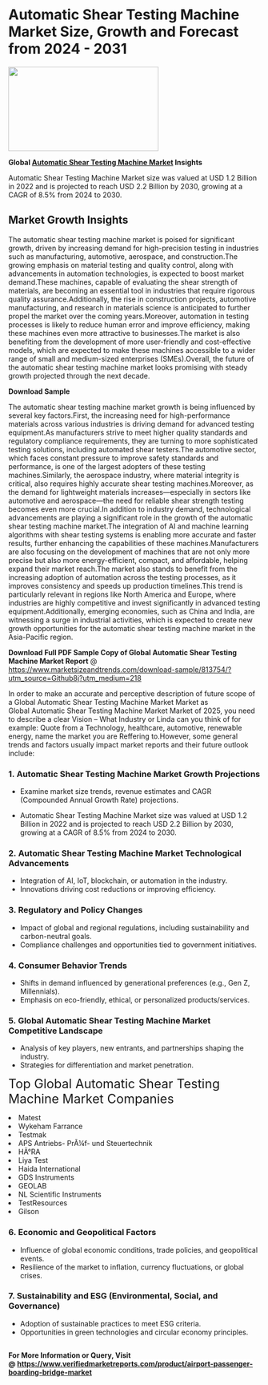 <H1>Automatic Shear Testing Machine Market Size, Growth and Forecast from 2024 - 2031</H1><img class="aligncenter size-medium wp-image-584254" src="https://thirdeyenews.in/wp-content/uploads/2024/09/Global-Market-Research-300x168.jpeg" alt="" width="300" height="168" /><p><strong>Global&nbsp;<a href="https://www.marketsizeandtrends.com/download-sample/813754/?utm_source=Github8j?utm_medium=218">Automatic Shear Testing Machine Market</a> Insights</strong></p><p>Automatic Shear Testing Machine Market size was valued at USD 1.2 Billion in 2022 and is projected to reach USD 2.2 Billion by 2030, growing at a CAGR of 8.5% from 2024 to 2030.</p><p><h2>Market Growth Insights</h2> <p>The automatic shear testing machine market is poised for significant growth, driven by increasing demand for high-precision testing in industries such as manufacturing, automotive, aerospace, and construction.The growing emphasis on material testing and quality control, along with advancements in automation technologies, is expected to boost market demand.These machines, capable of evaluating the shear strength of materials, are becoming an essential tool in industries that require rigorous quality assurance.Additionally, the rise in construction projects, automotive manufacturing, and research in materials science is anticipated to further propel the market over the coming years.Moreover, automation in testing processes is likely to reduce human error and improve efficiency, making these machines even more attractive to businesses.The market is also benefiting from the development of more user-friendly and cost-effective models, which are expected to make these machines accessible to a wider range of small and medium-sized enterprises (SMEs).Overall, the future of the automatic shear testing machine market looks promising with steady growth projected through the next decade.</p> <p><strong>Download Sample</strong></p> <p>The automatic shear testing machine market growth is being influenced by several key factors.First, the increasing need for high-performance materials across various industries is driving demand for advanced testing equipment.As manufacturers strive to meet higher quality standards and regulatory compliance requirements, they are turning to more sophisticated testing solutions, including automated shear testers.The automotive sector, which faces constant pressure to improve safety standards and performance, is one of the largest adopters of these testing machines.Similarly, the aerospace industry, where material integrity is critical, also requires highly accurate shear testing machines.Moreover, as the demand for lightweight materials increases—especially in sectors like automotive and aerospace—the need for reliable shear strength testing becomes even more crucial.In addition to industry demand, technological advancements are playing a significant role in the growth of the automatic shear testing machine market.The integration of AI and machine learning algorithms with shear testing systems is enabling more accurate and faster results, further enhancing the capabilities of these machines.Manufacturers are also focusing on the development of machines that are not only more precise but also more energy-efficient, compact, and affordable, helping expand their market reach.The market also stands to benefit from the increasing adoption of automation across the testing processes, as it improves consistency and speeds up production timelines.This trend is particularly relevant in regions like North America and Europe, where industries are highly competitive and invest significantly in advanced testing equipment.Additionally, emerging economies, such as China and India, are witnessing a surge in industrial activities, which is expected to create new growth opportunities for the automatic shear testing machine market in the Asia-Pacific region.<p><span class=""><strong>Download Full PDF Sample Copy of Global Automatic Shear Testing Machine Market Report</strong> @ <a href="https://www.marketsizeandtrends.com/download-sample/813754/?utm_source=Github8j?utm_medium=218" target="_blank">https://www.marketsizeandtrends.com/download-sample/813754/?utm_source=Github8j?utm_medium=218</a></span></p><p>In order to make an accurate and perceptive description of future scope of a Global&nbsp;Automatic Shear Testing Machine Market Market as Global&nbsp;Automatic Shear Testing Machine Market Market of 2025, you need to describe a clear Vision &ndash; What Industry or Linda can you think of for example: Quote from a Technology, healthcare, automotive, renewable energy, name the market you are Reffering to.However, some general trends and factors usually impact market reports and their future outlook include:</p><h3>1.&nbsp;<strong>Automatic Shear Testing Machine Market Growth Projections</strong></h3><ul><li>Examine market size trends, revenue estimates and CAGR (Compounded Annual Growth Rate) projections.</li><li><p>Automatic Shear Testing Machine Market size was valued at USD 1.2 Billion in 2022 and is projected to reach USD 2.2 Billion by 2030, growing at a CAGR of 8.5% from 2024 to 2030.</p></li></ul><h3>2.&nbsp;<strong>Automatic Shear Testing Machine Market Technological Advancements</strong></h3><ul><li>Integration of AI, IoT, blockchain, or automation in the industry.</li><li>Innovations driving cost reductions or improving efficiency.</li></ul><h3>3.&nbsp;<strong>Regulatory and Policy Changes</strong></h3><ul><li>Impact of global and regional regulations, including sustainability and carbon-neutral goals.</li><li>Compliance challenges and opportunities tied to government initiatives.</li></ul><h3>4.&nbsp;<strong>Consumer Behavior Trends</strong></h3><ul><li>Shifts in demand influenced by generational preferences (e.g., Gen Z, Millennials).</li><li>Emphasis on eco-friendly, ethical, or personalized products/services.</li></ul><h3>5.&nbsp;<strong>Global Automatic Shear Testing Machine Market Competitive Landscape</strong></h3><ul><li>Analysis of key players, new entrants, and partnerships shaping the industry.</li><li>Strategies for differentiation and market penetration.</li></ul><p data-pm-slice="1 1 []"><span style="color: inherit; font-family: inherit; font-size: 25px;">Top Global Automatic Shear Testing Machine Market Companies</span></p><div class="" data-test-id=""><p><li>Matest</li><li> Wykeham Farrance</li><li> Testmak</li><li> APS Antriebs- PrÃ¼f- und Steuertechnik</li><li> HÄ°RA</li><li> Liya Test</li><li> Haida International</li><li> GDS Instruments</li><li> GEOLAB</li><li> NL Scientific Instruments</li><li> TestResources</li><li> Gilson</li></p></div><h3>6.&nbsp;<strong>Economic and Geopolitical Factors</strong></h3><ul><li>Influence of global economic conditions, trade policies, and geopolitical events.</li><li>Resilience of the market to inflation, currency fluctuations, or global crises.</li></ul><h3>7.&nbsp;<strong>Sustainability and ESG (Environmental, Social, and Governance)</strong></h3><ul><li>Adoption of sustainable practices to meet ESG criteria.</li><li>Opportunities in green technologies and circular economy principles.</li></ul><h2><strong style="font-size: 14px;">For More Information or Query, Visit @&nbsp;</strong><a style="background-color: #ffffff; font-size: 14px;" href="https://www.marketsizeandtrends.com/report/automatic-shear-testing-machine-market/" target="_blank">https://www.verifiedmarketreports.com/product/airport-passenger-boarding-bridge-market</a></h2>